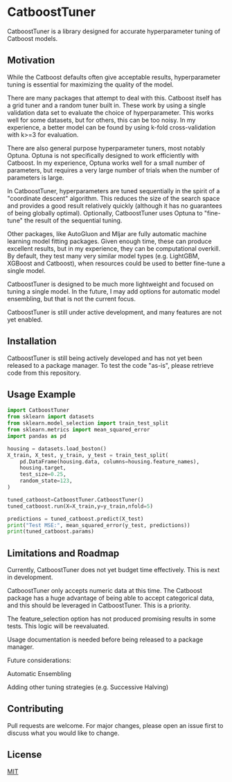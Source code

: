 # CatboostTuner
CatboostTuner is a library designed for accurate hyperparameter tuning of Catboost models.  

## Motivation
While the Catboost defaults often give acceptable results, hyperparameter tuning is essential for maximizing the quality of the model.

There are many packages that attempt to deal with this.  Catboost itself has a grid tuner and a random tuner built in.  These work by using a single validation data set to evaluate the choice of hyperparameter.  This works well for some datasets, but for others, this can be too noisy.  In my experience, a better model can be found by using  k-fold cross-validation with k>=3 for evaluation.  

There are also general purpose hyperparameter tuners, most notably Optuna.  Optuna is not specifically designed to work efficiently with Catboost.  In my experience, Optuna works well for a small number of parameters, but requires a very large number of trials when the number of parameters is large.  

In CatboostTuner, hyperparameters are tuned sequentially in the spirit of a "coordinate descent" algorithm.  This reduces the size of the search space and provides a good result relatively quickly (although it has no guarantees of being globally optimal).  Optionally, CatboostTuner uses Optuna to "fine-tune" the result of the sequential tuning.      

Other packages, like AutoGluon and Mljar are fully automatic machine learning model fitting packages.  Given enough time, these can produce excellent results, but in my experience, they can be computational overkill.  By default, they test many very similar model types (e.g. LightGBM, XGBoost and Catboost), when resources could be used to better fine-tune a single model.  

CatboostTuner is designed to be much more lightweight and focused on tuning a single model.  In the future, I may add options for automatic model ensembling, but that is not the current focus.      

CatboostTuner is still under active development, and many features are not yet enabled.  
 

## Installation

CatboostTuner is still being actively developed and has not yet been released to a package manager.  To test the code "as-is", please retrieve code from this repository.  

## Usage Example

```python
import CatboostTuner
from sklearn import datasets
from sklearn.model_selection import train_test_split
from sklearn.metrics import mean_squared_error
import pandas as pd

housing = datasets.load_boston()
X_train, X_test, y_train, y_test = train_test_split(
    pd.DataFrame(housing.data, columns=housing.feature_names),
    housing.target,
    test_size=0.25,
    random_state=123,
)

tuned_catboost=CatboostTuner.CatboostTuner()
tuned_catboost.run(X=X_train,y=y_train,nfold=5)

predictions = tuned_catboost.predict(X_test)
print("Test MSE:", mean_squared_error(y_test, predictions))
print(tuned_catboost.params)
```
## Limitations and Roadmap
Currently, CatboostTuner does not yet budget time effectively.  This is next in development.

CatboostTuner only accepts numeric data at this time.  The Catboost package has a huge advantage of being able to accept categorical data, and this should be leveraged in CatboostTuner.  This is a priority.

The feature_selection option has not produced promising results in some tests.  This logic will be reevaluated.

Usage documentation is needed before being released to a package manager.  

Future considerations:

Automatic Ensembling

Adding other tuning strategies (e.g. Successive Halving)

## Contributing
Pull requests are welcome. For major changes, please open an issue first to discuss what you would like to change.

## License
[MIT](https://choosealicense.com/licenses/mit/)